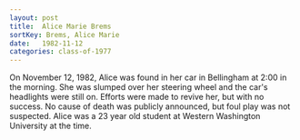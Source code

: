 ```yaml
---
layout: post
title:  Alice Marie Brems
sortKey: Brems, Alice Marie
date:   1982-11-12
categories: class-of-1977
---
```

On November 12, 1982, Alice was found in her car in Bellingham at 2:00 in the morning.  She was slumped over her steering wheel and the car's headlights were still on.  Efforts were made to revive her, but with no success.  No cause of death was publicly announced, but foul play was not suspected.  Alice was a 23 year old student at Western Washington University at the time.
